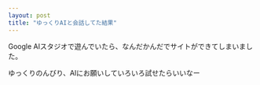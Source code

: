 ```yaml
---
layout: post
title: "ゆっくりAIと会話してた結果"
---
```


Google AIスタジオで遊んでいたら、なんだかんだでサイトができてしまいました。

ゆっくりのんびり、AIにお願いしていろいろ試せたらいいなー
